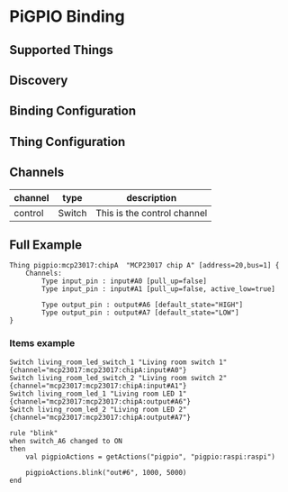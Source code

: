 # PiGPIO Binding


## Supported Things


## Discovery


## Binding Configuration

## Thing Configuration

## Channels


| channel  | type   | description                  |
|----------|--------|------------------------------|
| control  | Switch | This is the control channel  |

## Full Example


```
Thing pigpio:mcp23017:chipA  "MCP23017 chip A" [address=20,bus=1] {
    Channels:
        Type input_pin : input#A0 [pull_up=false]
        Type input_pin : input#A1 [pull_up=false, active_low=true]

        Type output_pin : output#A6 [default_state="HIGH"]
        Type output_pin : output#A7 [default_state="LOW"]
}

```

### Items example

```
Switch living_room_led_switch_1 "Living room switch 1"  {channel="mcp23017:mcp23017:chipA:input#A0"}
Switch living_room_led_switch_2 "Living room switch 2"  {channel="mcp23017:mcp23017:chipA:input#A1"}
Switch living_room_led_1 "Living room LED 1"  {channel="mcp23017:mcp23017:chipA:output#A6"}
Switch living_room_led_2 "Living room LED 2"  {channel="mcp23017:mcp23017:chipA:output#A7"}
```

```
rule "blink"
when switch_A6 changed to ON
then
    val pigpioActions = getActions("pigpio", "pigpio:raspi:raspi")

    pigpioActions.blink("out#6", 1000, 5000)
end

```